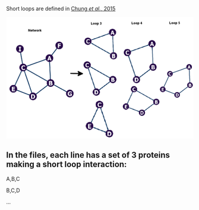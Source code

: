 Short loops are defined in [Chung *et al.*, 2015](https://www.nature.com/articles/srep08540#article-info)

![Short_loops](./definition_short_loops.png)

## In the files, each line has a set of 3 proteins making a short loop interaction:

A,B,C 

B,C,D

...

